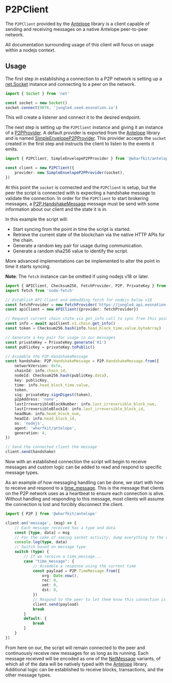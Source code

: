 # P2PClient

The `P2PClient` provided by the [Antelope](#) library is a client capable of sending and receiving messages on a native Antelope peer-to-peer network.

All documentation surrounding usage of this client will focus on usage within a nodejs context.

## Usage

The first step in establishing a connection to a P2P network is setting up a [net.Socket](https://nodejs.org/api/net.html#class-netsocket) instance and connecting to a peer on the network.

```ts
import { Socket } from 'net'

const socket = new Socket()
socket.connect(9876, 'jungle4.seed.eosnation.io')
```

This will create a listener and connect it to the desired endpoint.

The next step is setting up the `P2PClient` instance and giving it an instance of a [P2PProvider](https://wharfkit.github.io/antelope/interfaces/P2PProvider.html). A default provider is exported from the [Antelope](#) library and is named [SimpleEnvelopeP2PProvider](https://wharfkit.github.io/antelope/classes/SimpleEnvelopeP2PProvider.html). This provider accepts the `socket` created in the first step and instructs the client to listen to the events it emits.

```ts
import { P2PClient, SimpleEnvelopeP2PProvider } from '@wharfkit/antelope'

const client = new P2PClient({
    provider: new SimpleEnvelopeP2PProvider(socket),
})
```

At this point the `socket` is connected and the `P2PClient` is setup, but the peer the script is connected with is expecting a handshake message to validate the connection. In order for the `P2PClient` to start brokering messages, a [P2P.HandshakeMessage](https://github.com/wharfkit/antelope/blob/64fe9cb1f69590c7496e1da7a378590f9d676726/src/p2p/types.ts#L21-L38) message must be send with some information about our client and the state it is in. 

In this example the script will:

- Start syncing from the point in time the script is started.
- Retrieve the current state of the blockchain via the native HTTP APIs for the chain.
- Generate a random key pair for usage during communication.
- Generate a random sha256 value to identify the script.

More advanced implementations can be implemented to alter the point in time it starts syncing.

**Note**: The `fetch` instance can be omitted if using nodejs v18 or later.

```ts
import { APIClient, Checksum256, FetchProvider, P2P, PrivateKey } from '@wharfkit/antelope'
import fetch from 'node-fetch'

// Establish API Client and embedding fetch for nodejs below v18
const fetchProvider = new FetchProvider('https://jungle4.api.eosnation.io', {fetch})
const apiClient = new APIClient({provider: fetchProvider})

// Request current chain state via get_info call to sync from this point forward
const info = await apiClient.v1.chain.get_info()
const token = Checksum256.hash(info.head_block_time.value.byteArray)

// Generate a key pair for usage in our messages
const privateKey = PrivateKey.generate('K1')
const publicKey = privateKey.toPublic()

// Assemble the P2P.HandshakeMessage
const handshake: P2P.HandshakeMessage = P2P.HandshakeMessage.from({
    networkVersion: 0xfe,
    chainId: info.chain_id,
    nodeId: Checksum256.hash(publicKey.data),
    key: publicKey,
    time: info.head_block_time.value,
    token,
    sig: privateKey.signDigest(token),
    p2pAddress: 'none',
    lastIrreversibleBlockNumber: info.last_irreversible_block_num,
    lastIrreversibleBlockId: info.last_irreversible_block_id,
    headNum: info.head_block_num,
    headId: info.head_block_id,
    os: 'nodejs',
    agent: 'wharfkit/antelope',
    generation: 4,
})

// Send the connected client the message
client.send(handshake)
```

Now with an established connection the script will begin to receive messages and custom logic can be added to read and respond to specific message types. 

As an example of how messaging handling can be done, we start with how to receive and respond to a [time_message](https://github.com/wharfkit/antelope/blob/64fe9cb1f69590c7496e1da7a378590f9d676726/src/p2p/types.ts#L54-L60). This is the message that clients on the P2P network uses as a heartbeat to ensure each connection is alive. Without handling and responding to this message, most clients will assume the connection is lost and forcibly disconnect the client.

```ts
import { P2P } from '@wharfkit/antelope'

client.on('message', (msg) => {
    // Each message received has a type and data
    const [type, data] = msg
    // For the sake of seeing socket activity, dump everything to the console
    console.log(type, data)
    // Switch based on message type
    switch (type) {
        // If we receive a time_message...
        case "time_message": {
            // Assemble a response using the current time
            const payload = P2P.TimeMessage.from({
                org: Date.now(),
                rec: 0,
                xmt: 0,
                dst: 0,
            })
            // Respond to the peer to let them know this connection is alive
            client.send(payload)
            break
        }
        default: {
            break
        }
    }
})
```

From here on our, the script will remain connected to the peer and continuously receive new messages for as long as its running. Each message received will be encoded as one of the [NetMessage](https://github.com/wharfkit/antelope/blob/64fe9cb/src/p2p/types.ts) variants, of which all of the data will be natively typed with the [Antelope](#) library. Additional logic can be established to receive blocks, transactions, and the other message types.
